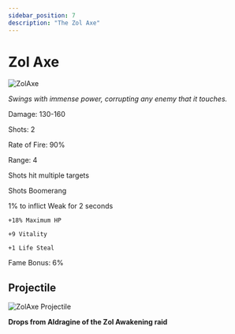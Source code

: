 ```yaml
---
sidebar_position: 7
description: "The Zol Axe"
---
```


# Zol Axe

![ZolAxe](https://cdn.discordapp.com/attachments/1187552567295758487/1187880257752150106/Zol_Axe.png)

<i>Swings with immense power, corrupting any enemy that it touches.</i>

Damage: 130-160

Shots: 2

Rate of Fire: 90%

Range: 4

Shots hit multiple targets

Shots Boomerang

1% to inflict Weak for 2 seconds

    +18% Maximum HP
    
    +9 Vitality

    +1 Life Steal
    
Fame Bonus: 6%

## Projectile

![ZolAxe Projectile](https://cdn.discordapp.com/attachments/1160376179996496013/1187867061175717989/Zol_Axe.gif)

**Drops from Aldragine of the Zol Awakening raid**
